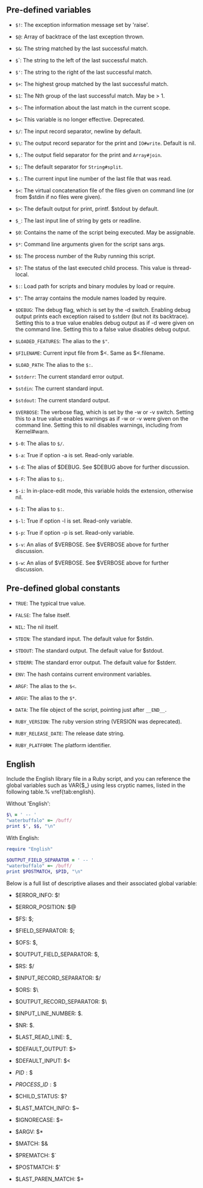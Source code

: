 ## Pre-defined variables

* `$!`\: The exception information message set by 'raise'.

* `$@`\: Array of backtrace of the last exception thrown.
* `$&`\: The string matched by the last successful match.
* `$`\`: The string to the left of the last successful match.
* `$'`\: The string to the right of the last successful match.
* `$+`\: The highest group matched by the last successful match.
* `$1`\: The Nth group of the last successful match. May be > 1.
* `$~`\: The information about the last match in the current scope.
* `$=`\: This variable is no longer effective. Deprecated.
* `$/`\: The input record separator, newline by default.
* `$\`\: The output record separator for the print and `IO#write`.
  Default is nil.
* `$,`\: The output field separator for the print and `Array#join`.
* `$;`\: The default separator for `String#split`.
* `$.`\: The current input line number of the last file that was read.
* `$<`\: The virtual concatenation file of the files given on command
  line (or from $stdin if no files were given).

* `$>`\: The default output for print, printf. $stdout by default.
* `$_`\: The last input line of string by gets or readline.
* `$0`\: Contains the name of the script being executed. May be
  assignable.
* `$*`\: Command line arguments given for the script sans args.
* `$$`\: The process number of the Ruby running this script.
* `$?`\: The status of the last executed child process. This value is
  thread-local.

* `$:`\: Load path for scripts and binary modules by load or require.
* `$"`\: The array contains the module names loaded by require.
* `$DEBUG`\: The debug flag, which is set by the -d switch. Enabling
  debug output prints each exception raised to `$s`tderr (but not its
  backtrace). Setting this to a true value enables debug output as if -d
  were given on the command line. Setting this to a false value disables
  debug output.

* `$LOADED_FEATURES`\: The alias to the `$"`.
* `$FILENAME`\: Current input file from $<. Same as $<.filename.
* `$LOAD_PATH`\: The alias to the `$:`.
* `$stderr`\: The current standard error output.
* `$stdin`\: The current standard input.
* `$stdout`\: The current standard output.
* `$VERBOSE`\: The verbose flag, which is set by the -w or -v switch.
  Setting this to a true value enables warnings as if -w or -v were
  given on the command line. Setting this to nil disables warnings,
  including from Kernel#warn.

* `$-0`\: The alias to `$/`.
* `$-a`\: True if option -a is set. Read-only variable.
* `$-d`\: The alias of $DEBUG. See $DEBUG above for further discussion.
* `$-F`\: The alias to `$;`.
* `$-i`\: In in-place-edit mode, this variable holds the extension,
  otherwise nil.
* `$-I`\: The alias to `$:`.
* `$-l`\: True if option -l is set. Read-only variable.
* `$-p`\: True if option -p is set. Read-only variable.
* `$-v`\: An alias of $VERBOSE. See $VERBOSE above for further
  discussion.
* `$-w`\: An alias of $VERBOSE. See $VERBOSE above for further
  discussion.

## Pre-defined global constants

* `TRUE`\: The typical true value.

* `FALSE`\: The false itself.
* `NIL`\: The nil itself.
* `STDIN`\: The standard input. The default value for $stdin.
* `STDOUT`\: The standard output. The default value for $stdout.
* `STDERR`\: The standard error output. The default value for $stderr.
* `ENV`\: The hash contains current environment variables.
* `ARGF`\: The alias to the `$<`.
* `ARGV`\: The alias to the `$*`.
* `DATA`\: The file object of the script, pointing just after `__END__`.
* `RUBY_VERSION`\: The ruby version string (VERSION was deprecated).
* `RUBY_RELEASE_DATE`\: The release date string.
* `RUBY_PLATFORM`\: The platform identifier.



## English

Include the English library file in a Ruby script, and you can reference
the global variables such as VAR\{$\_} using less cryptic names, listed
in the following table.% vref\{tab:english}.

Without 'English'\:


```ruby
$\ = ' -- '
"waterbuffalo" =~ /buff/
print $', $$, "\n"
```

With English:


```ruby
require "English"

$OUTPUT_FIELD_SEPARATOR = ' -- '
"waterbuffalo" =~ /buff/
print $POSTMATCH, $PID, "\n"
```

Below is a full list of descriptive aliases and their associated global
variable:

* $ERROR\_INFO: $!

* $ERROR\_POSITION: $@
* $FS: $;
* $FIELD\_SEPARATOR: $;
* $OFS: $,
* $OUTPUT\_FIELD\_SEPARATOR: $,
* $RS: $/
* $INPUT\_RECORD\_SEPARATOR: $/
* $ORS: $\\
* $OUTPUT\_RECORD\_SEPARATOR: $\\
* $INPUT\_LINE\_NUMBER: $.
* $NR: $.
* $LAST\_READ\_LINE: $\_
* $DEFAULT\_OUTPUT: $>
* $DEFAULT\_INPUT: $<
* $PID: \$$
* $PROCESS\_ID: \$$
* $CHILD\_STATUS: $?
* $LAST\_MATCH\_INFO: $~
* $IGNORECASE: $=
* $ARGV: $\*
* $MATCH: $&
* $PREMATCH: $\`
* $POSTMATCH: $'
* $LAST\_PAREN\_MATCH: $+

